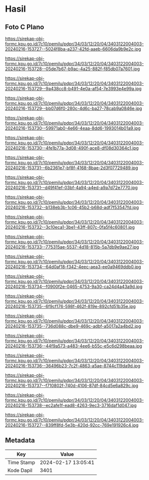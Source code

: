 # Hasil

## Foto C Plano

https://sirekap-obj-formc.kpu.go.id/7c10/pemilu/pdpr/34/03/12/20/04/3403122004003-20240216-153727--5024f8ba-a237-42fd-aaeb-6606da9b9e2c.jpg

https://sirekap-obj-formc.kpu.go.id/7c10/pemilu/pdpr/34/03/12/20/04/3403122004003-20240216-153728--05de7b67-b9ac-4a25-882f-f85db07a7601.jpg

https://sirekap-obj-formc.kpu.go.id/7c10/pemilu/pdpr/34/03/12/20/04/3403122004003-20240216-153729--9a438cc8-b491-4e0a-af54-7e3993e4e99a.jpg

https://sirekap-obj-formc.kpu.go.id/7c10/pemilu/pdpr/34/03/12/20/04/3403122004003-20240216-153729--bb07d6f0-280c-4d6c-ba27-78cab9a0846e.jpg

https://sirekap-obj-formc.kpu.go.id/7c10/pemilu/pdpr/34/03/12/20/04/3403122004003-20240216-153730--59971ab0-4e66-4eaa-8dd6-1993014b01a9.jpg

https://sirekap-obj-formc.kpu.go.id/7c10/pemilu/pdpr/34/03/12/20/04/3403122004003-20240216-153730--4fe1b77a-3d08-490f-ace8-df08d30364c1.jpg

https://sirekap-obj-formc.kpu.go.id/7c10/pemilu/pdpr/34/03/12/20/04/3403122004003-20240216-153731--6b2361e7-bf8f-4168-8bae-2d3f07729489.jpg

https://sirekap-obj-formc.kpu.go.id/7c10/pemilu/pdpr/34/03/12/20/04/3403122004003-20240216-153731--d49f41ef-03bf-4a94-a4ed-a9a7d72e7770.jpg

https://sirekap-obj-formc.kpu.go.id/7c10/pemilu/pdpr/34/03/12/20/04/3403122004003-20240216-153732--b138eb3b-1c06-45b2-b68d-adf7f53547fd.jpg

https://sirekap-obj-formc.kpu.go.id/7c10/pemilu/pdpr/34/03/12/20/04/3403122004003-20240216-153732--3c10eca1-3be1-43ff-807c-0fa5f4c60801.jpg

https://sirekap-obj-formc.kpu.go.id/7c10/pemilu/pdpr/34/03/12/20/04/3403122004003-20240216-153733--775315ae-5537-4d18-815b-5a7db9e9ae27.jpg

https://sirekap-obj-formc.kpu.go.id/7c10/pemilu/pdpr/34/03/12/20/04/3403122004003-20240216-153734--64d0af18-f342-4eec-aea3-ee0a9469ddb0.jpg

https://sirekap-obj-formc.kpu.go.id/7c10/pemilu/pdpr/34/03/12/20/04/3403122004003-20240216-153734--f0900f2e-0465-4753-9a30-ca24d4a43a9d.jpg

https://sirekap-obj-formc.kpu.go.id/7c10/pemilu/pdpr/34/03/12/20/04/3403122004003-20240216-153735--6f9cf176-598f-462f-819e-892cfd51b35e.jpg

https://sirekap-obj-formc.kpu.go.id/7c10/pemilu/pdpr/34/03/12/20/04/3403122004003-20240216-153735--736d088c-dbe9-469c-adbf-a5017a2a4bd2.jpg

https://sirekap-obj-formc.kpu.go.id/7c10/pemilu/pdpr/34/03/12/20/04/3403122004003-20240216-153736--44f9a573-a483-4ee6-b55c-e5c6d298beaa.jpg

https://sirekap-obj-formc.kpu.go.id/7c10/pemilu/pdpr/34/03/12/20/04/3403122004003-20240216-153736--36496b23-7c2f-4863-a5ae-8744c119da9d.jpg

https://sirekap-obj-formc.kpu.go.id/7c10/pemilu/pdpr/34/03/12/20/04/3403122004003-20240216-153737--f710802f-740d-4106-87df-84cd5e6a829c.jpg

https://sirekap-obj-formc.kpu.go.id/7c10/pemilu/pdpr/34/03/12/20/04/3403122004003-20240216-153738--ec2afe1f-ead8-4263-9ec3-3716daf1d047.jpg

https://sirekap-obj-formc.kpu.go.id/7c10/pemilu/pdpr/34/03/12/20/04/3403122004003-20240216-153727--839ff8fd-5e3b-420d-92cc-769e191926c4.jpg


## Metadata

| Key        | Value               |
| ---------- | ------------------- |
| Time Stamp | 2024-02-17 13:05:41 |
| Kode Dapil | 3401                |



